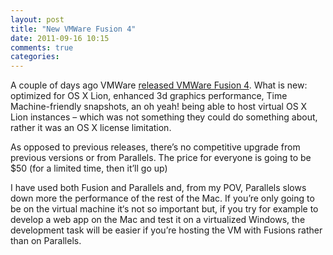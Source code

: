 ```yaml
---
layout: post
title: "New VMWare Fusion 4"
date: 2011-09-16 10:15
comments: true
categories: 
---
```

A couple of days ago VMWare [released VMWare Fusion 4](http://blogs.vmware.com/teamfusion/2011/09/vmware-fusion-4-is-now-available-worldwide.html). What is new: optimized for OS X Lion, enhanced 3d graphics performance, Time Machine-friendly snapshots, an oh yeah! being able to host virtual OS X Lion instances – which was not something they could do something about, rather it was an OS X license limitation.

As opposed to previous releases, there’s no competitive upgrade from previous versions or from Parallels. The price for everyone is going to be $50 (for a limited time, then it’ll go up)

I have used both Fusion and Parallels and, from my POV, Parallels slows down more the performance of the rest of the Mac. If you’re only going to be on the virtual machine it‘s not so important but, if you try for example to develop a web app on the Mac and test it on a virtualized Windows, the development task will be easier if you’re hosting the VM with Fusions rather than on Parallels.